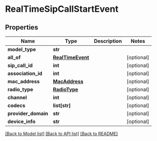 # RealTimeSipCallStartEvent

## Properties
Name | Type | Description | Notes
------------ | ------------- | ------------- | -------------
**model_type** | **str** |  | 
**all_of** | [**RealTimeEvent**](RealTimeEvent.md) |  | [optional] 
**sip_call_id** | **int** |  | [optional] 
**association_id** | **int** |  | [optional] 
**mac_address** | [**MacAddress**](MacAddress.md) |  | [optional] 
**radio_type** | [**RadioType**](RadioType.md) |  | [optional] 
**channel** | **int** |  | [optional] 
**codecs** | **list[str]** |  | [optional] 
**provider_domain** | **str** |  | [optional] 
**device_info** | **str** |  | [optional] 

[[Back to Model list]](../README.md#documentation-for-models) [[Back to API list]](../README.md#documentation-for-api-endpoints) [[Back to README]](../README.md)

